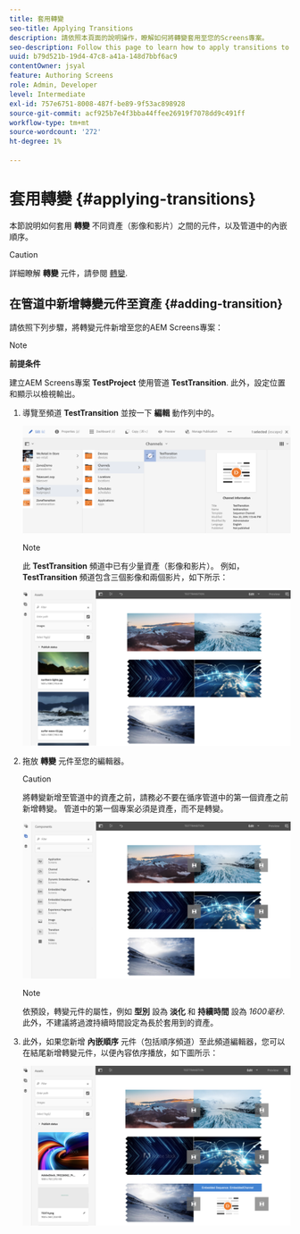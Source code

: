 ```yaml
---
title: 套用轉變
seo-title: Applying Transitions
description: 請依照本頁面的說明操作，瞭解如何將轉變套用至您的Screens專案。
seo-description: Follow this page to learn how to apply transitions to your Screens projects.
uuid: b79d521b-19d4-47c8-a41a-148d7bbf6ac9
contentOwner: jsyal
feature: Authoring Screens
role: Admin, Developer
level: Intermediate
exl-id: 757e6751-8008-487f-be89-9f53ac898928
source-git-commit: acf925b7e4f3bba44ffee26919f7078dd9c491ff
workflow-type: tm+mt
source-wordcount: '272'
ht-degree: 1%

---
```


# 套用轉變 {#applying-transitions}

本節說明如何套用 **轉變** 不同資產（影像和影片）之間的元件，以及管道中的內嵌順序。


>[!CAUTION]
>
>詳細瞭解 **轉變** 元件，請參閱 [轉變](adding-components-to-a-channel.md#transition).

## 在管道中新增轉變元件至資產 {#adding-transition}

請依照下列步驟，將轉變元件新增至您的AEM Screens專案：

>[!NOTE]
>
>**前提条件**
>
>建立AEM Screens專案 **TestProject** 使用管道 **TestTransition**. 此外，設定位置和顯示以檢視輸出。

1. 導覽至頻道 **TestTransition** 並按一下 **編輯** 動作列中的。

   ![image1](assets/transitions1.png)

   >[!NOTE]
   >
   >此 **TestTransition** 頻道中已有少量資產（影像和影片）。 例如， **TestTransition** 頻道包含三個影像和兩個影片，如下所示：

   ![image2](assets/transitions2.png)


1. 拖放 **轉變** 元件至您的編輯器。
   >[!CAUTION]
   >
   >將轉變新增至管道中的資產之前，請務必不要在循序管道中的第一個資產之前新增轉變。 管道中的第一個專案必須是資產，而不是轉變。

   ![image3](assets/transitions3.png)

   >[!NOTE]
   >
   >依預設，轉變元件的屬性，例如 **型別** 設為 **淡化** 和 **持續時間** 設為 *1600毫秒*.  此外，不建議將過渡持續時間設定為長於套用到的資產。

1. 此外，如果您新增 **內嵌順序** 元件（包括順序頻道）至此頻道編輯器，您可以在結尾新增轉變元件，以便內容依序播放，如下圖所示：

   ![image3](assets/transitions5.png)
